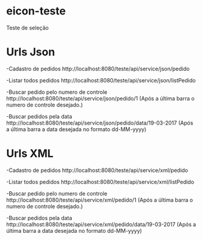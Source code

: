 # eicon-teste
Teste de seleção

# Urls Json

-Cadastro de pedidos
http://localhost:8080/teste/api/service/json/pedido

-Listar todos pedidos
http://localhost:8080/teste/api/service/json/listPedido

-Buscar pedido pelo numero de controle
http://localhost:8080/teste/api/service/json/pedido/1
(Após a última barra o numero de controle desejado.)

-Buscar pedidos pela data
http://localhost:8080/teste/api/service/json/pedido/data/19-03-2017
(Após a última barra a data desejada no formato dd-MM-yyyy)

# Urls XML

-Cadastro de pedidos
http://localhost:8080/teste/api/service/xml/pedido

-Listar todos pedidos
http://localhost:8080/teste/api/service/xml/listPedido

-Buscar pedido pelo numero de controle
http://localhost:8080/teste/api/service/xml/pedido/1
(Após a última barra o numero de controle desejado.)

-Buscar pedidos pela data
http://localhost:8080/teste/api/service/xml/pedido/data/19-03-2017
(Após a última barra a data desejada no formato dd-MM-yyyy)
